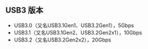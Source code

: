 ## USB3 版本
- USB3.0（又名USB3.1Gen1、USB3.2Gen1），5Gbps
- USB3.1（又名USB3.1Gen2、USB3.2Gen2x1），10Gbps
- USB3.2（又名USB3.2Gen2x2），20Gbps
